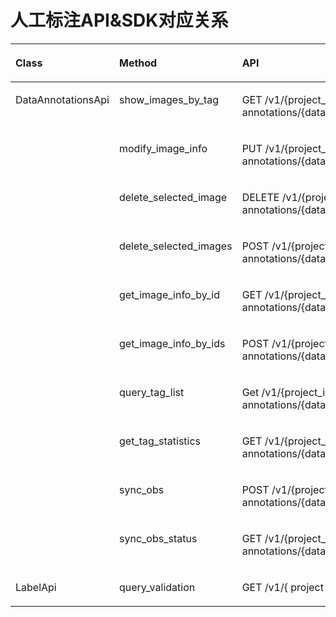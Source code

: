 # 人工标注API&SDK对应关系<a name="modelarts_04_0034"></a>

<a name="table38711346123618"></a>
<table><thead align="left"><tr id="row16664714366"><th class="cellrowborder" valign="top" width="22.222222222222225%" id="mcps1.1.4.1.1"><p id="p1674715365"><a name="p1674715365"></a><a name="p1674715365"></a>Class</p>
</th>
<th class="cellrowborder" valign="top" width="31.313131313131308%" id="mcps1.1.4.1.2"><p id="p2610473369"><a name="p2610473369"></a><a name="p2610473369"></a>Method</p>
</th>
<th class="cellrowborder" valign="top" width="46.464646464646464%" id="mcps1.1.4.1.3"><p id="p061747153616"><a name="p061747153616"></a><a name="p061747153616"></a>API</p>
</th>
</tr>
</thead>
<tbody><tr id="row261347193611"><td class="cellrowborder" rowspan="10" valign="top" width="22.222222222222225%" headers="mcps1.1.4.1.1 "><p id="p6809184372513"><a name="p6809184372513"></a><a name="p6809184372513"></a>DataAnnotationsApi</p>
</td>
<td class="cellrowborder" valign="top" width="31.313131313131308%" headers="mcps1.1.4.1.2 "><p id="p13809104342517"><a name="p13809104342517"></a><a name="p13809104342517"></a>show_images_by_tag</p>
</td>
<td class="cellrowborder" valign="top" width="46.464646464646464%" headers="mcps1.1.4.1.3 "><p id="p328831933415"><a name="p328831933415"></a><a name="p328831933415"></a>GET /v1/{project_id}/data-annotations/{data_annotation_id}/images</p>
</td>
</tr>
<tr id="row4614475368"><td class="cellrowborder" valign="top" headers="mcps1.1.4.1.1 "><p id="p1899282021517"><a name="p1899282021517"></a><a name="p1899282021517"></a>modify_image_info</p>
</td>
<td class="cellrowborder" valign="top" headers="mcps1.1.4.1.2 "><p id="p739881812411"><a name="p739881812411"></a><a name="p739881812411"></a>PUT /v1/{project_id}/data-annotations/{data_annotation_id}/images</p>
</td>
</tr>
<tr id="row4774715365"><td class="cellrowborder" valign="top" headers="mcps1.1.4.1.1 "><p id="p6645102111155"><a name="p6645102111155"></a><a name="p6645102111155"></a>delete_selected_image</p>
</td>
<td class="cellrowborder" valign="top" headers="mcps1.1.4.1.2 "><p id="p177082201848"><a name="p177082201848"></a><a name="p177082201848"></a>DELETE /v1/{project_id}/data-annotations/{data_annotation_id}/images/{image_id}</p>
</td>
</tr>
<tr id="row167134753620"><td class="cellrowborder" valign="top" headers="mcps1.1.4.1.1 "><p id="p7792192116150"><a name="p7792192116150"></a><a name="p7792192116150"></a>delete_selected_images</p>
</td>
<td class="cellrowborder" valign="top" headers="mcps1.1.4.1.2 "><p id="p38127215411"><a name="p38127215411"></a><a name="p38127215411"></a>POST /v1/{project_id}/data-annotations/{data_annotation_id}/images/delete</p>
</td>
</tr>
<tr id="row1571747123618"><td class="cellrowborder" valign="top" headers="mcps1.1.4.1.1 "><p id="p1038312615357"><a name="p1038312615357"></a><a name="p1038312615357"></a>get_image_info_by_id</p>
</td>
<td class="cellrowborder" valign="top" headers="mcps1.1.4.1.2 "><p id="p24171141294"><a name="p24171141294"></a><a name="p24171141294"></a>GET /v1/{project_id}/data-annotations/{data_annotation_id}/images/{image_id}/tags</p>
</td>
</tr>
<tr id="row0712475364"><td class="cellrowborder" valign="top" headers="mcps1.1.4.1.1 "><p id="p3118441288"><a name="p3118441288"></a><a name="p3118441288"></a>get_image_info_by_ids</p>
</td>
<td class="cellrowborder" valign="top" headers="mcps1.1.4.1.2 "><p id="p734941512914"><a name="p734941512914"></a><a name="p734941512914"></a>POST /v1/{project_id}/data-annotations/{data_annotation_id}/tags/show</p>
</td>
</tr>
<tr id="row97174703612"><td class="cellrowborder" valign="top" headers="mcps1.1.4.1.1 "><p id="p49991543132811"><a name="p49991543132811"></a><a name="p49991543132811"></a>query_tag_list</p>
</td>
<td class="cellrowborder" valign="top" headers="mcps1.1.4.1.2 "><p id="p1082842016920"><a name="p1082842016920"></a><a name="p1082842016920"></a>Get /v1/{project_id}/data-annotations/{data_annotation_id}/tags</p>
</td>
</tr>
<tr id="row107194753615"><td class="cellrowborder" valign="top" headers="mcps1.1.4.1.1 "><p id="p387645318264"><a name="p387645318264"></a><a name="p387645318264"></a>get_tag_statistics</p>
</td>
<td class="cellrowborder" valign="top" headers="mcps1.1.4.1.2 "><p id="p178245266360"><a name="p178245266360"></a><a name="p178245266360"></a>GET /v1/{project_id1}/data-annotations/{data_annotation_id}/tags/stats</p>
</td>
</tr>
<tr id="row9954714363"><td class="cellrowborder" valign="top" headers="mcps1.1.4.1.1 "><p id="p11081846273"><a name="p11081846273"></a><a name="p11081846273"></a>sync_obs</p>
</td>
<td class="cellrowborder" valign="top" headers="mcps1.1.4.1.2 "><p id="p1797328183711"><a name="p1797328183711"></a><a name="p1797328183711"></a>POST /v1/{project_id}/data-annotations/{data_annotation_id}/obs/sync</p>
</td>
</tr>
<tr id="row09104714364"><td class="cellrowborder" valign="top" headers="mcps1.1.4.1.1 "><p id="p13901104114285"><a name="p13901104114285"></a><a name="p13901104114285"></a>sync_obs_status</p>
</td>
<td class="cellrowborder" valign="top" headers="mcps1.1.4.1.2 "><p id="p15621101811370"><a name="p15621101811370"></a><a name="p15621101811370"></a>GET /v1/{project_id}/data-annotations/{data_annotation_id}/obs/sync-status</p>
</td>
</tr>
<tr id="row31287371755"><td class="cellrowborder" valign="top" width="22.222222222222225%" headers="mcps1.1.4.1.1 "><p id="p14129737954"><a name="p14129737954"></a><a name="p14129737954"></a>LabelApi</p>
</td>
<td class="cellrowborder" valign="top" width="31.313131313131308%" headers="mcps1.1.4.1.2 "><p id="p131291537851"><a name="p131291537851"></a><a name="p131291537851"></a>query_validation</p>
</td>
<td class="cellrowborder" valign="top" width="46.464646464646464%" headers="mcps1.1.4.1.3 "><p id="p267372013119"><a name="p267372013119"></a><a name="p267372013119"></a>GET /v1/{ project _id}/annotation-jobs/{job_id}/validation</p>
</td>
</tr>
</tbody>
</table>


